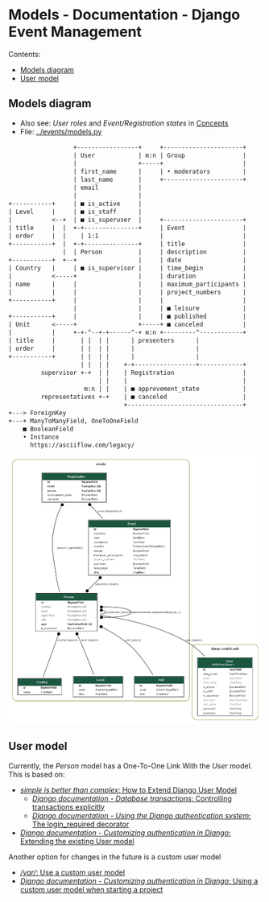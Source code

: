 # Models - Documentation - Django Event Management

Contents:

- [Models diagram](#models-diagram)
- [User model](#user-model)

## Models diagram

- Also see: *User roles* and *Event/Registration states* in [Concepts](concepts.md)
- File: [../events/models.py](../events/models.py)

```text
                  +-----------------+     +----------------------+
                  | User            | m:n | Group                |
                  |                 +-----+                      |
                  | first_name      |     | • moderators         |
                  | last_name       |     +----------------------+
                  | email           |
                  |                 |
+-----------+     | ■ is_active     |
| Level     |     | ■ is_staff      |
|           <--+  | ■ is_superuser  |     +----------------------+
| title     |  |  +-+---------------+     | Event                |
| order     |  |    | 1:1                 |                      |
+-----------+  |  +-+---------------+     | title                |
               |  | Person          |     | description          |
+-----------+  +--+                 |     | date                 |
| Country   |     | ■ is_supervisor |     | time_begin           |
|           <-----+                 |     | duration             |
| name      |     |                 |     | maximum_participants |
|           |     |                 |     | project_numbers      |
+-----------+     |                 |     |                      |
                  |                 |     | ■ leisure            |
+-----------+     |                 |     | ■ published          |
| Unit      <-----+                 +-----+ ■ canceled           |
|           |     +-+-^--+-+------^-+ m:n +---------^------------+
| title     |       | |  | |      | presenters      |
| order     |       | |  | |      |                 |
+-----------+       | |  | |      |                 |
                    | |  | |    +-+-----------------+------------+
         supervisor +-+  | |    | Registration                   |
                         | |    |                                |
                     m:n | |    | ■ approvement_state            |
         representatives +-+    | ■ canceled                     |
                                +--------------------------------+
+---> ForeignKey
+---+ ManyToManyField, OneToOneField
    ■ BooleanField
    • Instance
      https://asciiflow.com/legacy/
```

![](images/models-2023-11-08.png)

## User model

Currently, the *Person* model has a One-To-One Link With the *User* model.
This is based on:

- [*simple is better than complex*: How to Extend Django User Model](https://simpleisbetterthancomplex.com/tutorial/2016/07/22/how-to-extend-django-user-model.html#onetoone)
  - [*Django documentation - Database transactions*: Controlling transactions explicitly](https://docs.djangoproject.com/en/4.2/topics/db/transactions/#controlling-transactions-explicitly)
  - [*Django documentation - Using the Django authentication system*: The login_required decorator](https://docs.djangoproject.com/en/4.2/topics/auth/default/#the-login-required-decorator)
- [*Django documentation - Customizing authentication in Django*: Extending the existing User model](https://docs.djangoproject.com/en/4.2/topics/auth/customizing/#extending-the-existing-user-model)

Another option for changes in the future is a custom user model

- [*/var/*: Use a custom user model](https://spapas.github.io/2022/09/28/django-guidelines/#use-a-custom-user-model)
- [*Django documentation - Customizing authentication in Django*: Using a custom user model when starting a project](https://docs.djangoproject.com/en/4.2/topics/auth/customizing/#using-a-custom-user-model-when-starting-a-project)
